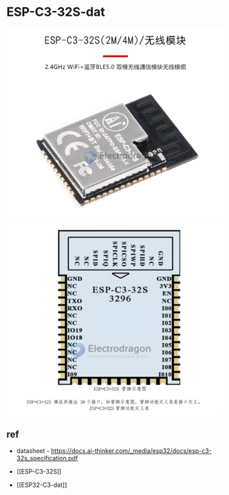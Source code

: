 
# ESP-C3-32S-dat

![](2023-11-20-18-30-31.png)

![](2023-11-20-18-30-46.png)

## ref 

- datasheet - https://docs.ai-thinker.com/_media/esp32/docs/esp-c3-32s_specification.pdf

- [[ESP-C3-32S]]

- [[ESP32-C3-dat]]